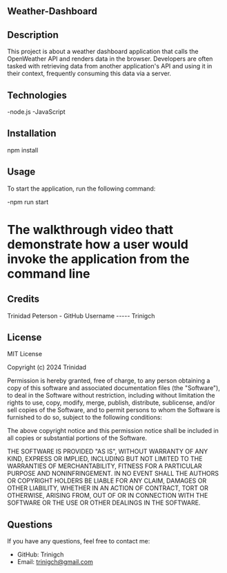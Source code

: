 ## Weather-Dashboard

## Description
This project is about a weather dashboard application that calls the OpenWeather API and renders data in the browser. Developers are often tasked with retrieving data from another application's API and using it in their context, frequently consuming this data via a server.


## Technologies

-node.js
-JavaScript

## Installation

npm install 

## Usage

To start the application, run the following command:

-npm run start
   
#  The walkthrough video thatt demonstrate how a user would invoke the application from the command line



## Credits

Trinidad Peterson - GitHub Username ----- Trinigch


## License
MIT License

Copyright (c) 2024 Trinidad

Permission is hereby granted, free of charge, to any person obtaining a copy of this software and associated documentation files (the "Software"), to deal in the Software without restriction, including without limitation the rights to use, copy, modify, merge, publish, distribute, sublicense, and/or sell copies of the Software, and to permit persons to whom the Software is furnished to do so, subject to the following conditions:

The above copyright notice and this permission notice shall be included in all copies or substantial portions of the Software.

THE SOFTWARE IS PROVIDED "AS IS", WITHOUT WARRANTY OF ANY KIND, EXPRESS OR IMPLIED, INCLUDING BUT NOT LIMITED TO THE WARRANTIES OF MERCHANTABILITY, FITNESS FOR A PARTICULAR PURPOSE AND NONINFRINGEMENT. IN NO EVENT SHALL THE AUTHORS OR COPYRIGHT HOLDERS BE LIABLE FOR ANY CLAIM, DAMAGES OR OTHER LIABILITY, WHETHER IN AN ACTION OF CONTRACT, TORT OR OTHERWISE, ARISING FROM, OUT OF OR IN CONNECTION WITH THE SOFTWARE OR THE USE OR OTHER DEALINGS IN THE SOFTWARE.

## Questions
 If you have any questions, feel free to contact me:

 - GitHub: Trinigch
 - Email: trinigch@gmail.com

